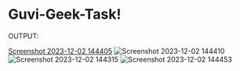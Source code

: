 # Guvi-Geek-Task!
OUTPUT:

[Screenshot 2023-12-02 144405](https://github.com/KUNALJAIN123/Guvi-Geek-Task/assets/83550959/0036f255-0c4b-4e12-a475-490150f408e5)
![Screenshot 2023-12-02 144410](https://github.com/KUNALJAIN123/Guvi-Geek-Task/assets/83550959/e1a150dc-6f91-414e-830d-f57befc88912)
![Screenshot 2023-12-02 144315](https://github.com/KUNALJAIN123/Guvi-Geek-Task/assets/83550959/b2cdf179-7b06-4a46-8dda-969fe4468623)
![Screenshot 2023-12-02 144453](https://github.com/KUNALJAIN123/Guvi-Geek-Task/assets/83550959/650b8f59-571c-40d6-a574-214fb7590ba9)
